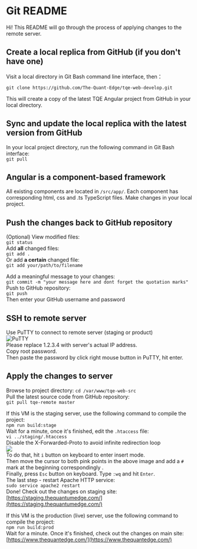 # Git README

Hi! This README will go through the process of applying changes to the remote server.  

## Create a local replica from GitHub (if you don't have one) 
Visit a local directory in Git Bash command line interface, then：   

`git clone https://github.com/The-Quant-Edge/tqe-web-develop.git`  

This will create a copy of the latest TQE Angular project from GitHub in your local directory.  

## Sync and update the local replica with the latest version from GitHub  
In your local project directory, run the following command in Git Bash interface:  
`git pull`

## Angular is a component-based framework

All existing components are located in `/src/app/`. Each component has corresponding html, css and .ts TypeScript files. Make changes in your local project.  

## Push the changes back to GitHub repository  
(Optional) View modified files:  
`git status`  
Add **all** changed files:  
`git add .`  
Or add **a certain** changed file:  
`git add your/path/to/filename`  

Add a meaningful message to your changes:  
`git commit -m "your message here and dont forget the quotation marks"`  
Push to GitHub repository:  
`git push`  
Then enter your GitHub username and password  

## SSH to remote server

Use PuTTY to connect to remote server (staging or product)    
![PuTTY](https://i.imgur.com/g5pIEeR.png)    
Please replace 1.2.3.4 with server's actual IP address.  
Copy root password.  
Then paste the password by click right mouse button in PuTTY, hit enter.  

## Apply the changes to server  
Browse to project directory: 
`cd /var/www/tqe-web-src`  
Pull the latest source code from GitHub repository:  
`git pull tqe-remote master`  

If this VM is the staging server, use the following command to compile the project:  
`npm run build:stage`  
Wait for a minute, once it's finished, edit the `.htaccess` file:  
`vi ../staging/.htaccess`  
Disable the X-Forwarded-Proto to avoid infinite redirection loop    
![](https://i.imgur.com/YidVUUE.png)    
To do that, hit `i` button on keyboard to enter insert mode.  
Then move the cursor to both pink points in the above image and add a `#` mark at the beginning correspondingly .  
Finally, press `Esc` button on keyboard. Type `:wq` and hit `Enter`.  
The last step - restart Apache HTTP service:  
`sudo service apache2 restart`  
Done! Check out the changes on staging site:  
[https://staging.thequantumedge.com/](https://staging.thequantumedge.com/)  

If this VM is the production (live) server, use the following command to compile the project:  
`npm run build:prod`  
Wait for a minute. Once it's finished, check out the changes on main site:  
[https://www.thequantedge.com/](https://www.thequantedge.com/)  
